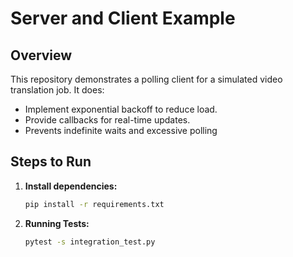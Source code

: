 # Server and Client Example

## Overview

This repository demonstrates a polling client for a simulated video translation job. It does:

- Implement exponential backoff to reduce load.
- Provide callbacks for real-time updates.
- Prevents indefinite waits and excessive polling

## Steps to Run

1. **Install dependencies:**
   ```bash
   pip install -r requirements.txt

2. **Running Tests:**
   ```bash
   pytest -s integration_test.py
